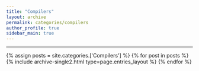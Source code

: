 ```yaml
---
title: "Compilers"
layout: archive
permalink: categories/compilers
author_profile: true
sidebar_main: true
---
```


<!-- 공백이 포함되어 있는 카테고리 이름의 경우 site.categories['a b c'] 이런식으로! -->

***

{% assign posts = site.categories.['Compilers'] %}
{% for post in posts %} {% include archive-single2.html type=page.entries_layout %} {% endfor %}
